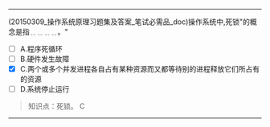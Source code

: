---
(20150309_操作系统原理习题集及答案_笔试必需品_doc)操作系统中,死锁"的概念是指﹎﹎﹎﹎。"
- [ ] A.程序死循环 
- [ ] B.硬件发生故障 
- [x] C.两个或多个并发进程各自占有某种资源而又都等待别的进程释放它们所占有的资源 
- [ ] D.系统停止运行

> 知识点：死锁。
> C

---